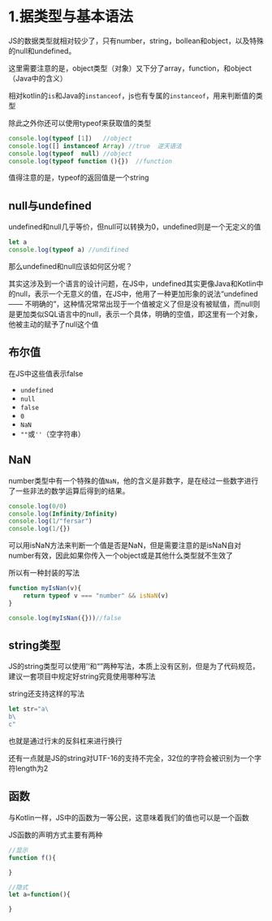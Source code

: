 # 1.据类型与基本语法

JS的数据类型就相对较少了，只有number，string，bollean和object，以及特殊的null和undefined。

这里需要注意的是，object类型（对象）又下分了array，function，和object（Java中的含义）

相对kotlin的`is`和Java的`instanceof`，js也有专属的`instanceof`，用来判断值的类型

除此之外你还可以使用typeof来获取值的类型

```js
console.log(typeof [1])   //object
console.log([] instanceof Array) //true  逆天语法
console.log(typeof  null) //object
console.log(typeof function (){})  //function
```

 值得注意的是，typeof的返回值是一个string

## null与undefined

undefined和null几乎等价，但null可以转换为0，undefined则是一个无定义的值

```js
let a  
console.log(typeof a) //undifined
```

那么undefined和null应该如何区分呢？

其实这涉及到一个语言的设计问题，在JS中，undefined其实更像Java和Kotlin中的null，表示一个无意义的值，在JS中，他用了一种更加形象的说法“undefined—— 不明确的”，这种情况常常出现于一个值被定义了但是没有被赋值，而null则是更加类似SQL语言中的null，表示一个具体，明确的空值，即这里有一个对象，他被主动的赋予了null这个值

## 布尔值

在JS中这些值表示false

- `undefined`
- `null`
- `false`
- `0`
- `NaN`
- `""`或`''`（空字符串）

## NaN

number类型中有一个特殊的值`NaN`，他的含义是非数字，是在经过一些数字进行了一些非法的数学运算后得到的结果。

```js
console.log(0/0)  
console.log(Infinity/Infinity)  
console.log(1/"fersar")  
console.log(1/{})
```

可以用isNaN方法来判断一个值是否是NaN，但是需要注意的是isNaN自对number有效，因此如果你传入一个object或是其他什么类型就不生效了

所以有一种封装的写法

```js
function myIsNan(v){
	return typeof v === "number" && isNaN(v)
}

console.log(myIsNan({}))//false
```

## string类型

JS的string类型可以使用’‘和“”两种写法，本质上没有区别，但是为了代码规范，建议一套项目中规定好string究竟使用哪种写法

string还支持这样的写法

```js
let str="a\
b\
c"
```

也就是通过行末的反斜杠来进行换行

还有一点就是JS的string对UTF-16的支持不完全，32位的字符会被识别为一个字符length为2

## 函数

与Kotlin一样，JS中的函数为一等公民，这意味着我们的值也可以是一个函数

JS函数的声明方式主要有两种

```js
//显示
function f(){

}

//隐式
let a=function(){

}
```

